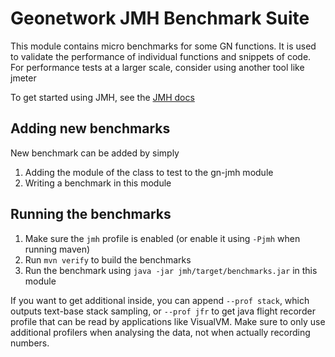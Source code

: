 # Geonetwork JMH Benchmark Suite

This module contains micro benchmarks for some GN functions.
It is used to validate the performance of individual functions and snippets of code.
For performance tests at a larger scale, consider using another tool like jmeter

To get started using JMH, see the [JMH docs](https://github.com/openjdk/jmh)

## Adding new benchmarks

New benchmark can be added by simply
1. Adding the module of the class to test to the gn-jmh module
2. Writing a benchmark in this module

## Running the benchmarks

1. Make sure the `jmh` profile is enabled (or enable it using `-Pjmh` when running maven)
2. Run `mvn verify` to build the benchmarks
3. Run the benchmark using `java -jar jmh/target/benchmarks.jar` in this module

If you want to get additional inside, you can append `--prof stack`, which outputs text-base stack sampling, or `--prof jfr` to get java flight recorder profile that can be read by applications like VisualVM.
Make sure to only use additional profilers when analysing the data, not when actually recording numbers.
